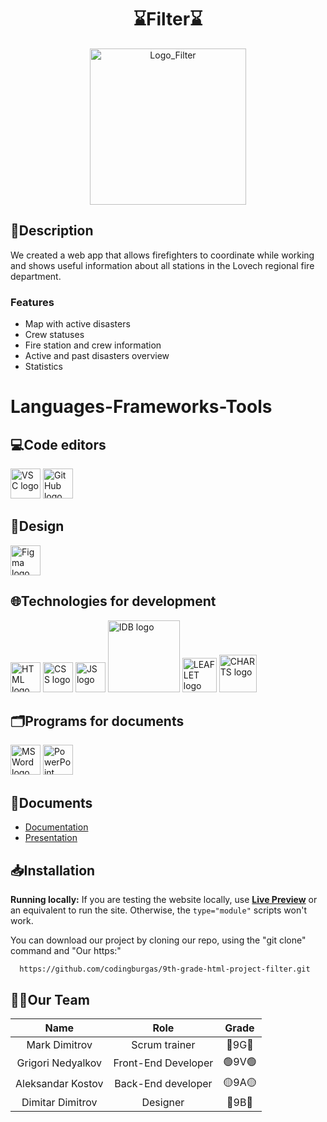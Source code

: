 <h1 align="center">⌛Filter⌛</a></h1>
<p align = "center">
	<img src = "https://github.com/user-attachments/assets/4ac95179-dad0-4ac2-ab69-456191aa2b4e" alt = "Logo_Filter" width="250">
</p>

## 📝Description
We created a web app that allows firefighters to coordinate while working and shows useful information about all stations in the Lovech regional fire department.

### Features
- Map with active disasters
- Crew statuses
- Fire station and crew information
- Active and past disasters overview
- Statistics

# Languages-Frameworks-Tools
## 💻Code editors
<p align="left">
  <a href="https://code.visualstudio.com/"><img src="https://github.com/user-attachments/assets/9263e178-f9eb-4d99-b868-7a170c657e8f" alt="VSC logo" width=48px /></a>
	<a href="https://github.com/"><img src="https://encrypted-tbn0.gstatic.com/images?q=tbn:ANd9GcSbqj9Ii13d6hx5a9kyLnC5A8A96LDSaSZv_w&s" alt="GitHub logo" width=48px /></a>
</p>

## 🎨Design
<p align="left">
	<a href="https://www.figma.com/"><img src="https://github.com/user-attachments/assets/575f5204-6d5d-40c8-8e55-4bab23e69bf8" alt="Figma logo" width=48px/></a>
</p>

## 🌐Technologies for development
<p align="left">
  <a href="https://html.com/"><img src="https://github.com/user-attachments/assets/8d022caa-58bc-4f77-94f6-7ccd717921dd" alt="HTML logo" width=48px /></a>
  <a href="https://css.com/"><img src="https://github.com/user-attachments/assets/3b5258c7-222d-4864-bfa5-96810b3b78d4" alt="CSS logo" width=48px /></a>
  <a href="https://www.javascript.com/"><img src="https://github.com/user-attachments/assets/c6911d65-9d90-4e5c-a602-7b0138f792e9" alt="JS logo" width=48px /></a>
  <a href="https://developer.mozilla.org/en-US/docs/Web/API/IndexedDB_API"><img src="https://github.com/user-attachments/assets/7d337f7e-3407-44cb-8f5f-932628c7886f" alt="IDB logo" width=115px /></a>
  <a href="https://leafletjs.com/"><img src="https://github.com/user-attachments/assets/152a7ed7-ad9d-4511-97df-4d0373553588" alt="LEAFLET logo" width=55px /></a>
  <a href="https://www.chartjs.org/"><img src="https://github.com/user-attachments/assets/40d17fc2-44f4-4cf4-a46d-39375fbb5e2c" alt="CHARTS logo" width=60px /></a>
</p>

## 🗂️Programs for documents
<p align="left">
    <a href="https://www.microsoft.com/en-ww/microsoft-365/word"><img src="https://img.icons8.com/color/344/ms-word.png" alt="MS Word logo" width=48px /></a>
    <a href="https://www.microsoft.com/en-ww/microsoft-365/powerpoint"><img src="https://img.icons8.com/color/344/ms-powerpoint.png" alt="PowerPoint logo" width=48px /></a>
</p>

## 📁Documents
<ul>
    <li><a href = ""> Documentation </a><br></li>
    <li><a href = ""> Presentation </a><br></li>
</ul>

## 📥Installation
<b>Running locally:</b>
If you are testing the website locally, use **[Live Preview](https://marketplace.visualstudio.com/items?itemName=ms-vscode.live-server)** or an equivalent to run the site. Otherwise, the `type="module"` scripts won't work.

You can download our project by cloning our repo, using the "git clone" command and "Our https:" 
```
  https://github.com/codingburgas/9th-grade-html-project-filter.git
 ```
## 👨‍💻Our Team<br>
| Name | Role | Grade |
|:---:|:---:|:---:|
|Mark Dimitrov|Scrum trainer|🔵9G🔵|
|Grigori Nedyalkov|Front-End Developer|🟢9V🟢|
|Aleksandar Kostov|Back-End developer|🟡9A🟡|
|Dimitar Dimitrov|Designer|🔴9B🔴|
